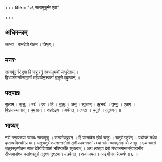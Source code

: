 +++
title = "०६ सत्यमूचुर्नर एवा"

+++
## अधिमन्त्रम्
ऋभवः। वामदेवो गौतमः। त्रिष्टुप्।

## मन्त्रः
स॒त्यमू॑चु॒र्नर॑ ए॒वा हि च॒क्रुरनु॑ स्व॒धामृ॒भवो॑ जग्मुरे॒ताम् ।  
वि॒भ्राज॑मानाँश्चम॒साँ अहे॒वावे॑न॒त्त्वष्टा॑ च॒तुरो॑ ददृ॒श्वान् ॥

## पदपाठः
स॒त्यम् । ऊ॒चुः॒ । नरः॑ । ए॒व । हि । च॒क्रुः । अनु॑ । स्व॒धाम् । ऋ॒भवः॑ । ज॒ग्मुः॒ । ए॒ताम् ।  
वि॒ऽभ्राज॑मानान् । च॒म॒सान् । अहा॑ऽइव । अवे॑नत् । त्वष्टा॑ । च॒तुरः॑ । द॒दृ॒श्वान् ॥

## भाष्यम्
नरो मनुष्यरूपा ऋभवः सत्यमूचुः । सत्यमेवाब्रुवन् । हि यस्मादेश एवैवं चक्रुः । चतुरोऽकुर्वन् । यथोक्तं तथैव कृतत्वादित्यभिप्रायः । अनुचतुर्धाकरनान्तरमेतां तृतीयसवनगतां स्वधां सोमाख्यममृतमृभवो जग्मुः । एकं चमसं चतुरस्कृणोतन साकं देवैर्यज्ञियासो भविष्यथेति श्रुतत्वात् । अथ त्वष्ट्वा देवो विभ्राजमानानहेवाहानीव दीप्यमानांश्च मसांश्चतुरो ददृश्वान्दृश्टवान् सन्नवेनत् । अकामयत । अङ्गीचकारेत्यर्थः ॥ ६ ॥